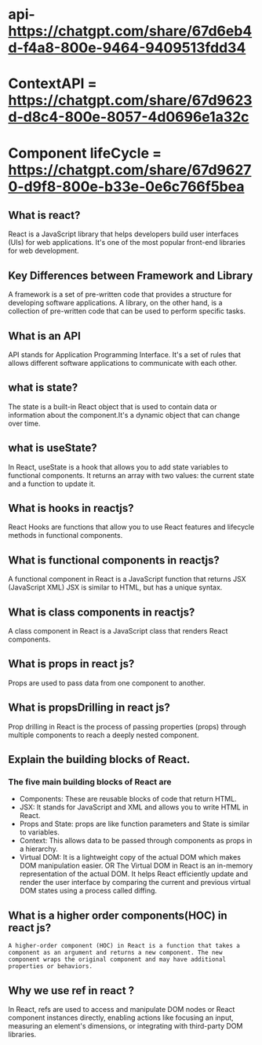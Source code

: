 # api- https://chatgpt.com/share/67d6eb4d-f4a8-800e-9464-9409513fdd34

# ContextAPI = https://chatgpt.com/share/67d9623d-d8c4-800e-8057-4d0696e1a32c

# Component lifeCycle = https://chatgpt.com/share/67d96270-d9f8-800e-b33e-0e6c766f5bea

## What is react?

React is a JavaScript library that helps developers build user interfaces (UIs) for web applications. It's one of the most popular front-end libraries for web development.

## Key Differences between Framework and Library

A framework is a set of pre-written code that provides a structure for developing software applications. A library, on the other hand, is a collection of pre-written code that can be used to perform specific tasks.

## What is an API

API stands for Application Programming Interface. It's a set of rules that allows different software applications to communicate with each other.

## what is state?

The state is a built-in React object that is used to contain data or information about the component.It's a dynamic object that can change over time.

## what is useState?

In React, useState is a hook that allows you to add state variables to functional components. It returns an array with two values: the current state and a function to update it.

## What is hooks in reactjs?

React Hooks are functions that allow you to use React features and lifecycle methods in functional components.

## What is functional components in reactjs?

A functional component in React is a JavaScript function that returns JSX (JavaScript XML) JSX is similar to HTML, but has a unique syntax.

## What is class components in reactjs?

A class component in React is a JavaScript class that renders React components.

## What is props in react js?

Props are used to pass data from one component to another.

## What is propsDrilling in react js?

Prop drilling in React is the process of passing properties (props) through multiple components to reach a deeply nested component.

## Explain the building blocks of React.

### The five main building blocks of React are

- Components: These are reusable blocks of code that return HTML.
- JSX: It stands for JavaScript and XML and allows you to write HTML in React.
- Props and State: props are like function parameters and State is similar to variables.
- Context: This allows data to be passed through components as props in a hierarchy.
- Virtual DOM: It is a lightweight copy of the actual DOM which makes DOM manipulation easier.
  OR
  The Virtual DOM in React is an in-memory representation of the actual DOM. It helps React efficiently update and render the user interface by comparing the current and previous virtual DOM states using a process called diffing.

## What is a higher order components(HOC) in react js?

    A higher-order component (HOC) in React is a function that takes a component as an argument and returns a new component. The new component wraps the original component and may have additional properties or behaviors.

## Why we use ref in react ?

In React, refs are used to access and manipulate DOM nodes or React component instances directly, enabling actions like focusing an input, measuring an element's dimensions, or integrating with third-party DOM libraries.
